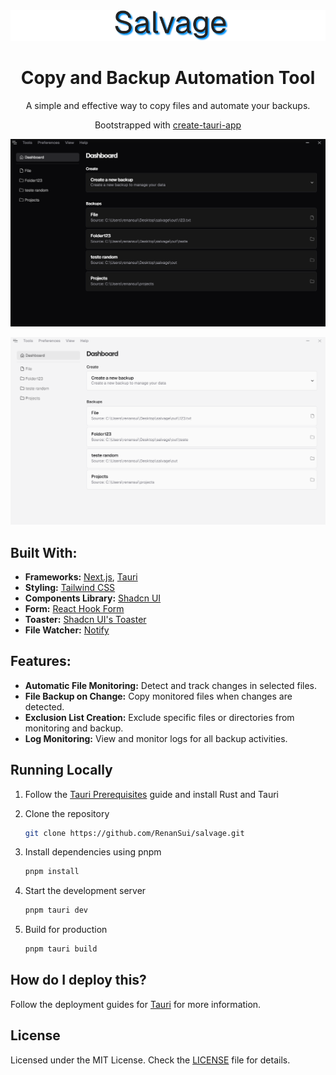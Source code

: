 <div align="center">
  <img alt="Salvage Title" src=".github/images/salvage-title.png" width="800px" />
</div>

<h1 align="center">Copy and Backup Automation Tool</h1>
<p align="center">A simple and effective way to copy files and automate your backups.</p>
<p align="center">Bootstrapped with <a href="https://tauri.app/v1/guides/getting-started/setup/" target="_blank">create-tauri-app</a> </p>

[![Salvage](.github/images/salvage-screen-dark.png)](https://github.com/RenanSui/salvage)

[![Salvage](.github/images/salvage-screen-light.png)](https://github.com/RenanSui/salvage)

## Built With:
- **Frameworks:** [Next.js](https://nextjs.org), [Tauri](https://tauri.app)
- **Styling:** [Tailwind CSS](https://tailwindcss.com)
- **Components Library:** [Shadcn UI](https://ui.shadcn.com)
- **Form:** [React Hook Form](https://react-hook-form.com)
- **Toaster:** [Shadcn UI's Toaster](https://ui.shadcn.com/docs/components/toast)
- **File Watcher:** [Notify](https://github.com/notify-rs/notify)

## Features:
- **Automatic File Monitoring:** Detect and track changes in selected files.
- **File Backup on Change:** Copy monitored files when changes are detected.
- **Exclusion List Creation:** Exclude specific files or directories from monitoring and backup.
- **Log Monitoring:** View and monitor logs for all backup activities.

## Running Locally
1. Follow the [Tauri Prerequisites](https://tauri.app/v1/guides/) guide and install Rust and Tauri

2. Clone the repository

   ```bash
   git clone https://github.com/RenanSui/salvage.git
   ```

3. Install dependencies using pnpm

   ```bash
   pnpm install
   ```

4. Start the development server

   ```bash
   pnpm tauri dev
   ```
5. Build for production
 
   ```bash
   pnpm tauri build
   ```

## How do I deploy this?

Follow the deployment guides for [Tauri](https://tauri.app/v1/guides/) for more information.

## License

Licensed under the MIT License. Check the [LICENSE](./LICENSE) file for details.
